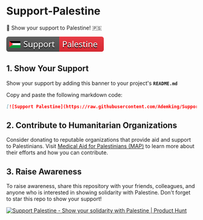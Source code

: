 # Support-Palestine

📢 Show your support to Palestine! 🇵🇸

[![Support Palestine](./Support-Palestine.svg)](https://www.map.org.uk)

## 1. Show Your Support

Show your support by adding this banner to your project's **`README.md`**

Copy and paste the following markdown code:

```markdown
[![Support Palestine](https://raw.githubusercontent.com/Ademking/Support-Palestine/main/Support-Palestine.svg)](https://www.map.org.uk)
```

## 2. Contribute to Humanitarian Organizations

Consider donating to reputable organizations that provide aid and support to Palestinians. Visit [Medical Aid for Palestinians (MAP)](https://www.map.org.uk) to learn more about their efforts and how you can contribute.

## 3. Raise Awareness

To raise awareness, share this repository with your friends, colleagues, and anyone who is interested in showing solidarity with Palestine. Don't forget to star this repo to show your support!

<a href="https://www.producthunt.com/posts/support-palestine?utm_source=badge-featured&utm_medium=badge&utm_souce=badge-support&#0045;palestine" target="_blank"><img src="https://api.producthunt.com/widgets/embed-image/v1/featured.svg?post_id=420718&theme=light" alt="Support&#0032;Palestine - Show&#0032;your&#0032;solidarity&#0032;with&#0032;Palestine&#0032; | Product Hunt" style="width: 250px; height: 54px;" width="250" height="54" /></a>
